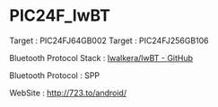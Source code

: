 PIC24F_lwBT
===========

Target : PIC24FJ64GB002
Target : PIC24FJ256GB106

Bluetooth Protocol Stack : [lwalkera/lwBT - GitHub](https://github.com/lwalkera/lwBT)

Bluetooth Protocol : SPP

WebSite : http://723.to/android/

